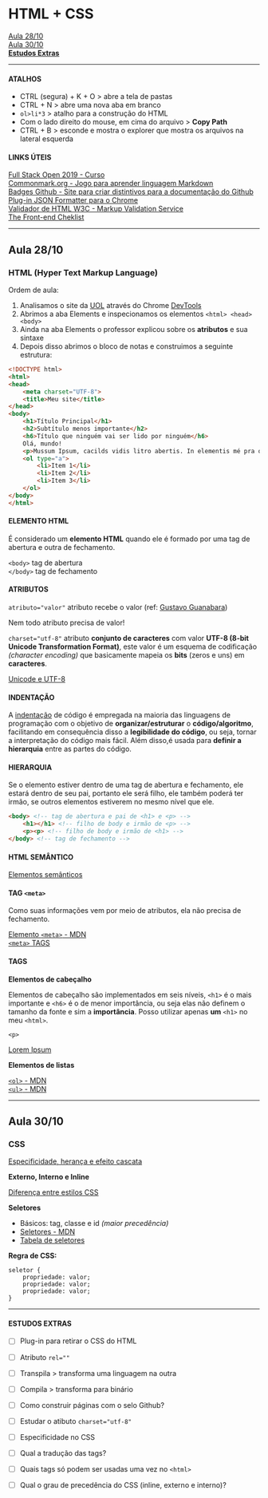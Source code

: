 # HTML + CSS

[Aula 28/10](#aula28out)\
[Aula 30/10](#aula30out)\
**[Estudos Extras](#estudosextras)**

--- 

#### ATALHOS

* CTRL (segura) + K + O > abre a tela de pastas 
* CTRL + N > abre uma nova aba em branco 
* `ol>li*3` > atalho para a construção do HTML 
* Com o lado direito do mouse, em cima do arquivo > **Copy Path** 
* CTRL + B > esconde e mostra o explorer que mostra os arquivos na lateral esquerda

#### LINKS ÚTEIS 

[Full Stack Open 2019 - Curso](https://fullstackopen.com/)\
[Commonmark.org - Jogo para aprender linguagem Markdown](https://commonmark.org/)\
[Badges Github - Site para criar distintivos para a documentação do Github](https://shields.io/)\
[Plug-in JSON Formatter para o Chrome](https://chrome.google.com/webstore/detail/json-formatter/bcjindcccaagfpapjjmafapmmgkkhgoa?hl=pt-BR)\
[Validador de HTML W3C - Markup Validation Service](https://validator.w3.org/)\
[The Front-end Cheklist](https://frontendchecklist.io/)

---

<div id="aula28out"></div>

## Aula 28/10

### HTML (Hyper Text Markup Language)

Ordem de aula:
1. Analisamos o site da [UOL](https://www.uol.com.br/) através do Chrome [DevTools](https://developers.google.com/web/tools/chrome-devtools?hl=pt-br)
2. Abrimos a aba Elements e inspecionamos os elementos `<html> <head> <body>`
3. Ainda na aba Elements o professor explicou sobre os **atributos** e sua sintaxe
4. Depois disso abrimos o bloco de notas e construimos a seguinte estrutura:

```html
<!DOCTYPE html>
<html>
<head>
	<meta charset="UTF-8">
	<title>Meu site</title>
</head>
<body>
	<h1>Título Principal</h1>
	<h2>Subtítulo menos importante</h2>
	<h6>Título que ninguém vai ser lido por ninguém</h6>
	Olá, mundo!
	<p>Mussum Ipsum, cacilds vidis litro abertis. In elementis mé pra quem é amistosis quis leo. Tá deprimidis, eu conheço uma cachacis que pode alegrar sua vidis. Não sou faixa preta cumpadi, sou preto inteiris, inteiris. Todo mundo vê os porris que eu tomo, mas ninguém vê os tombis que eu levo!</p>
	<ol type="a">
		<li>Item 1</li>
		<li>Item 2</li>
		<li>Item 3</li>
	</ol>
</body>
</html>
```

#### ELEMENTO HTML

É considerado um **elemento HTML** quando ele é formado por uma tag de abertura e outra de fechamento.

`<body>` tag de abertura\
`</body>` tag de fechamento

#### ATRIBUTOS 

`atributo="valor"` atributo recebe o valor (ref: [Gustavo Guanabara](https://www.youtube.com/watch?v=rsFCVjr5yxc))

Nem todo atributo precisa de valor!

`charset="utf-8"` atributo **conjunto de caracteres** com valor **UTF-8 (8-bit Unicode Transformation Format)**, este valor é um esquema de codificação *(character encoding)* que basicamente mapeia os **bits** (zeros e uns) em **caracteres**.

[Unicode e UTF-8](https://www.ime.usp.br/~pf/algoritmos/apend/unicode.html)

#### INDENTAÇÃO

A [indentação](https://pt.wikipedia.org/wiki/Indenta%C3%A7%C3%A3o) de código é empregada na maioria das linguagens de programação com o objetivo de **organizar/estruturar** o **código/algoritmo**, facilitando em consequência disso a **legibilidade do código**, ou seja, tornar a interpretação do código mais fácil. Além disso,é usada para **definir a hierarquia** entre as partes do código.

#### HIERARQUIA

Se o elemento estiver dentro de uma tag de abertura e fechamento, ele estará dentro de seu pai, portanto ele será filho, ele também poderá ter irmão, se outros elementos estiverem no mesmo nível que ele.

```html
<body> <!-- tag de abertura e pai de <h1> e <p> -->
    <h1></h1> <!-- filho de body e irmão de <p> -->
    <p><p> <!-- filho de body e irmão de <h1> -->
</body> <!-- tag de fechamento -->
```

#### HTML SEMÂNTICO 

[Elementos semânticos](https://www.devmedia.com.br/html-semantico-conheca-os-elementos-semanticos-da-html5/38065)

#### TAG `<meta>`

Como suas informações vem por meio de atributos, ela não precisa de fechamento.

[Elemento `<meta>` - MDN](https://developer.mozilla.org/pt-BR/docs/Web/HTML/Element/meta)\
[`<meta>` TAGS](https://www.chiefofdesign.com.br/meta-tags/)

#### TAGS

**Elementos de cabeçalho**

Elementos de cabeçalho são implementados em seis níveis, `<h1>` é o mais importante e `<h6>` é o de menor importância, ou seja elas não definem o tamanho da fonte e sim a **importância**. Posso utilizar apenas **um** `<h1>` no meu `<html>`.

`<p>`

[Lorem Ipsum](https://br.lipsum.com/)

**Elementos de listas**

[`<ol>` - MDN](https://developer.mozilla.org/pt-BR/docs/Web/HTML/Element/ol)\
[`<ul>` - MDN](https://developer.mozilla.org/pt-BR/docs/Web/HTML/Element/ul)

---

<div id="aula30out"></div>

## Aula 30/10

### CSS

[Especificidade, herança e efeito cascata](https://medium.com/emanuelg-blog/entendendo-a-preced%C3%AAncia-de-estilo-em-css-especificidade-heran%C3%A7a-e-efeito-cascata-a437c4929173)

**Externo, Interno e Inline**

[Diferença entre estilos CSS](https://www.hostinger.com.br/tutoriais/diferenca-entre-estilos-css/)

**Seletores**
* Básicos: tag, classe e id *(maior precedência)*
* [Seletores - MDN](https://developer.mozilla.org/pt-BR/docs/Web/CSS/Getting_Started/Seletores)
* [Tabela de seletores](https://tableless.com.br/referencia-seletores-css/)

**Regra de CSS:**
```
seletor {
    propriedade: valor;
    propriedade: valor;
    propriedade: valor;
}
```

---

<div id="estudosextras"></div>

#### ESTUDOS EXTRAS

- [ ] Plug-in para retirar o CSS do HTML
- [ ] Atributo `rel=""`
- [ ] Transpila > transforma uma linguagem na outra
- [ ] Compila > transforma para binário
- [ ] Como construir páginas com o selo Github?
- [ ] Estudar o atibuto `charset="utf-8"` 
- [ ] Especificidade no CSS
- [ ] Qual a tradução das tags?
- [ ] Quais tags só podem ser usadas uma vez no `<html>`
- [ ] Qual o grau de precedência do CSS (inline, externo e interno)?

